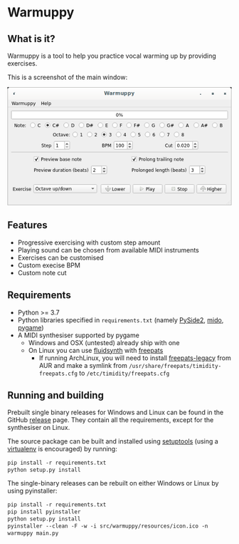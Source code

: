 # Warmuppy

## What is it?

Warmuppy is a tool to help you practice vocal warming up by providing exercises.

This is a screenshot of the main window:

![alt text](https://github.com/xstasi/warmuppy/blob/master/resources/screenshot.png?raw=true)

## Features

* Progressive exercising with custom step amount
* Playing sound can be chosen from available MIDI instruments
* Exercises can be customised
* Custom execise BPM
* Custom note cut

## Requirements

* Python >= 3.7
* Python libraries specified in `requirements.txt` (namely [PySide2](https://pypi.org/project/PySide2/), [mido](https://pypi.org/project/mido/), [pygame](https://www.pygame.org/))
* A MIDI synthesiser supported by pygame
  * Windows and OSX (untested) already ship with one
  * On Linux you can use [fluidsynth](https://www.fluidsynth.org) with [freepats](https://freepats.zenvoid.org/SoundSets/general-midi.html)
    * If running ArchLinux, you will need to install [freepats-legacy](https://aur.archlinux.org/packages/freepats-legacy/) from AUR and make a symlink from `/usr/share/freepats/timidity-freepats.cfg` to `/etc/timidity/freepats.cfg`


## Running and building

Prebuilt single binary releases for Windows and Linux can be found in the GitHub [release](https://github.com/xstasi/warmuppy/releases) page. They contain all the requirements, except for the synthesiser on Linux.

The source package can be built and installed using [setuptools](https://pypi.org/project/setuptools/) (using a [virtualenv](https://docs.python.org/3/tutorial/venv.html) is encouraged) by running:

```
pip install -r requirements.txt
python setup.py install
```

The single-binary releases can be rebuilt on either Windows or Linux by using pyinstaller:

```
pip install -r requirements.txt
pip install pyinstaller
python setup.py install
pyinstaller --clean -F -w -i src/warmuppy/resources/icon.ico -n warmuppy main.py
```

